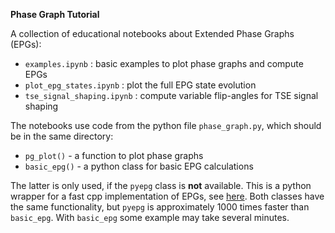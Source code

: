 **Phase Graph Tutorial**  

A collection of educational notebooks about Extended Phase Graphs (EPGs):

- `examples.ipynb` : basic examples to plot phase graphs and compute EPGs
- `plot_epg_states.ipynb` : plot the full EPG state evolution
- `tse_signal_shaping.ipynb` : compute variable flip-angles for TSE signal shaping

The notebooks use code from the python file `phase_graph.py`, which should be in the same directory:

-  `pg_plot()` - a function to plot phase graphs
-  `basic_epg()` - a python class for basic EPG calculations

The latter is only used, if the `pyepg` class is **not** available. This is a python wrapper for a fast cpp implementation of EPGs, see [here](https://github.com/mrphysics-bonn/EPGpp). 
Both classes have the same functionality, but `pyepg` is approximately 1000 times faster than `basic_epg`. With `basic_epg` some example may take several minutes.

